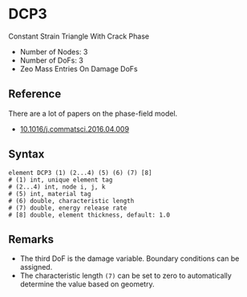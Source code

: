 # DCP3

Constant Strain Triangle With Crack Phase

* Number of Nodes: 3
* Number of DoFs: 3
* Zeo Mass Entries On Damage DoFs

## Reference

There are a lot of papers on the phase-field model.

* [10.1016/j.commatsci.2016.04.009](https://doi.org/10.1016/j.commatsci.2016.04.009)

## Syntax

```
element DCP3 (1) (2...4) (5) (6) (7) [8]
# (1) int, unique element tag
# (2...4) int, node i, j, k
# (5) int, material tag
# (6) double, characteristic length
# (7) double, energy release rate
# [8] double, element thickness, default: 1.0
```

## Remarks

* The third DoF is the damage variable. Boundary conditions can be assigned.
* The characteristic length `(7)` can be set to zero to automatically determine the value based on geometry.
